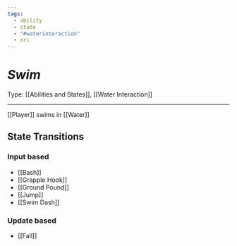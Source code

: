```yaml
---
tags:
  - ability
  - state
  - "#waterinteraction"
  - ori
---
```

# _Swim_

Type: [[Abilities and States]], [[Water Interaction]]

----


[[Player]] swims in [[Water]]


## State Transitions

### Input based

* [[Bash]]
* [[Grapple Hook]]
* [[Ground Pound]]
* [[Jump]]
* [[Swim Dash]]

### Update based

* [[Fall]]